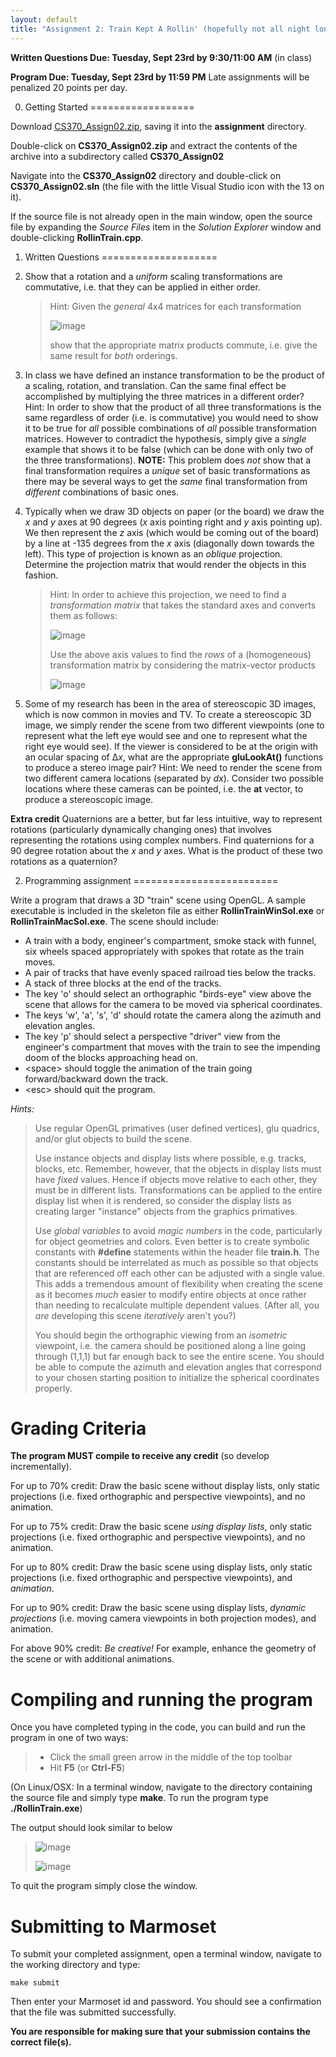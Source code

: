 ```yaml
---
layout: default
title: "Assignment 2: Train Kept A Rollin' (hopefully not all night long)"
---
```


**Written Questions Due: Tuesday, Sept 23rd by 9:30/11:00 AM** (in class)

**Program Due: Tuesday, Sept 23rd by 11:59 PM** Late assignments will be penalized 20 points per day.

0. Getting Started
==================

Download [CS370\_Assign02.zip](src/CS370_Assign02.zip), saving it into the **assignment** directory.

Double-click on **CS370\_Assign02.zip** and extract the contents of the archive into a subdirectory called **CS370\_Assign02**

Navigate into the **CS370\_Assign02** directory and double-click on **CS370\_Assign02.sln** (the file with the little Visual Studio icon with the 13 on it).

If the source file is not already open in the main window, open the source file by expanding the *Source Files* item in the *Solution Explorer* window and double-clicking **RollinTrain.cpp**.

1. Written Questions
====================

1.  Show that a rotation and a *uniform* scaling transformations are commutative, i.e. that they can be applied in either order. 

	> Hint: Given the *general* 4x4 matrices for each transformation
	>
    > ![image](images/assign02/matrices.png)
	>
	> show that the appropriate matrix products commute, i.e. give the same result for *both* orderings.

2.  In class we have defined an instance transformation to be the product of a scaling, rotation, and translation. Can the same final effect be accomplished by multiplying the three matrices in a different order? Hint: In order to show that the product of all three transformations is the same regardless of order (i.e. is commutative) you would need to show it to be true for *all* possible combinations of *all* possible transformation matrices. However to contradict the hypothesis, simply give a *single* example that shows it to be false (which can be done with only two of the three transformations). **NOTE:** This problem does *not* show that a final transformation requires a *unique* set of basic transformations as there may be several ways to get the *same* final transformation from *different* combinations of basic ones.
3.  Typically when we draw 3D objects on paper (or the board) we draw the *x* and *y* axes at 90 degrees (*x* axis pointing right and *y* axis pointing up). We then represent the *z* axis (which would be coming out of the board) by a line at -135 degrees from the *x* axis (diagonally down towards the left). This type of projection is known as an *oblique* projection. Determine the projection matrix that would render the objects in this fashion. 

	> Hint: In order to achieve this projection, we need to find a *transformation matrix* that takes the standard axes and converts them as follows:
	>
    > ![image](images/assign02/oblique1.png)
    >
    > Use the above axis values to find the *rows* of a (homogeneous) transformation matrix by considering the matrix-vector products
    >
    > ![image](images/assign02/oblique2.png)

4.  Some of my research has been in the area of stereoscopic 3D images, which is now common in movies and TV. To create a stereoscopic 3D image, we simply render the scene from two different viewpoints (one to represent what the left eye would see and one to represent what the right eye would see). If the viewer is considered to be at the origin with an ocular spacing of Δ*x*, what are the appropriate **gluLookAt()** functions to produce a stereo image pair? Hint: We need to render the scene from two different camera locations (separated by *dx*). Consider two possible locations where these cameras can be pointed, i.e. the **at** vector, to produce a stereoscopic image.

**Extra credit** Quaternions are a better, but far less intuitive, way to represent rotations (particularly dynamically changing ones) that involves representing the rotations using complex numbers. Find quaternions for a 90 degree rotation about the *x* and *y* axes. What is the product of these two rotations as a quaternion?

2. Programming assignment
=========================

Write a program that draws a 3D "train" scene using OpenGL. A sample executable is included in the skeleton file as either **RollinTrainWinSol.exe** or **RollinTrainMacSol.exe**. The scene should include:

-   A train with a body, engineer's compartment, smoke stack with funnel, six wheels spaced appropriately with spokes that rotate as the train moves.
-   A pair of tracks that have evenly spaced railroad ties below the tracks.
-   A stack of three blocks at the end of the tracks.
-   The key 'o' should select an orthographic "birds-eye" view above the scene that allows for the camera to be moved via spherical coordinates.
-   The keys 'w', 'a', 's', 'd' should rotate the camera along the azimuth and elevation angles.
-   The key 'p' should select a perspective "driver" view from the engineer's compartment that moves with the train to see the impending doom of the blocks approaching head on.
-   \<space\> should toggle the animation of the train going forward/backward down the track.
-   \<esc\> should quit the program.

*Hints:*

> Use regular OpenGL primatives (user defined vertices), glu quadrics, and/or glut objects to build the scene.
>
> Use instance objects and display lists where possible, e.g. tracks, blocks, etc. Remember, however, that the objects in display lists must have *fixed* values. Hence if objects move relative to each other, they must be in different lists. Transformations can be applied to the entire display list when it is rendered, so consider the display lists as creating larger "instance" objects from the graphics primatives.
>
> Use *global variables* to avoid *magic numbers* in the code, particularly for object geometries and colors. Even better is to create symbolic constants with **\#define** statements within the header file **train.h**. The constants should be interrelated as much as possible so that objects that are referenced off each other can be adjusted with a single value. This adds a tremendous amount of flexibility when creating the scene as it becomes *much* easier to modify entire objects at once rather than needing to recalculate multiple dependent values. (After all, you *are* developing this scene *iteratively* aren't you?)
>
> You should begin the orthographic viewing from an *isometric* viewpoint, i.e. the camera should be positioned along a line going through (1,1,1) but far enough back to see the entire scene. You should be able to compute the azimuth and elevation angles that correspond to your chosen starting position to initialize the spherical coordinates properly.

Grading Criteria
================

**The program MUST compile to receive any credit** (so develop incrementally).

For up to 70% credit: Draw the basic scene without display lists, only static projections (i.e. fixed orthographic and perspective viewpoints), and no animation.

For up to 75% credit: Draw the basic scene *using display lists*, only static projections (i.e. fixed orthographic and perspective viewpoints), and no animation.

For up to 80% credit: Draw the basic scene using display lists, only static projections (i.e. fixed orthographic and perspective viewpoints), and *animation*.

For up to 90% credit: Draw the basic scene using display lists, *dynamic projections* (i.e. moving camera viewpoints in both projection modes), and animation.

For above 90% credit: *Be creative!* For example, enhance the geometry of the scene or with additional animations.

Compiling and running the program
=================================

Once you have completed typing in the code, you can build and run the program in one of two ways:

> -   Click the small green arrow in the middle of the top toolbar
> -   Hit **F5** (or **Ctrl-F5**)

(On Linux/OSX: In a terminal window, navigate to the directory containing the source file and simply type **make**. To run the program type **./RollinTrain.exe**)

The output should look similar to below

> ![image](images/assign02/RollinTrain1.png)
>
> ![image](images/assign02/RollinTrain2.png)

To quit the program simply close the window.

Submitting to Marmoset
======================

To submit your completed assignment, open a terminal window, navigate to the working directory and type:

    make submit

Then enter your Marmoset id and password. You should see a confirmation that the file was submitted successfully.

**You are responsible for making sure that your submission contains the correct file(s).**

